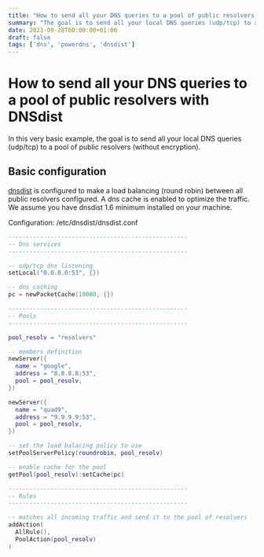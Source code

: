 ```yaml
---
title: "How to send all your DNS queries to a pool of public resolvers with DNSdist"
summary: "The goal is to send all your local DNS queries (udp/tcp) to a pool of public resolvers"
date: 2021-09-28T00:00:00+01:00
draft: false
tags: ['dns', 'powerdns', 'dnsdist']
---
```


# How to send all your DNS queries to a pool of public resolvers with DNSdist

In this very basic example, the goal is to send all your local DNS queries (udp/tcp) to a pool of public resolvers (without encryption).

## Basic configuration

[dnsdist](https://dnsdist.org/) is configured to make a load balancing (round robin) between all public resolvers configured.
A dns cache is enabled to optimize the traffic. We assume you have dnsdist 1.6 minimum installed on your machine.

Configuration: /etc/dnsdist/dnsdist.conf

```lua
---------------------------------------------------
-- Dns services
---------------------------------------------------

-- udp/tcp dns listening
setLocal("0.0.0.0:53", {})

-- dns caching
pc = newPacketCache(10000, {})

---------------------------------------------------
-- Pools
---------------------------------------------------

pool_resolv = "resolvers"

-- members definition
newServer({
  name = "google",
  address = "8.8.8.8:53",
  pool = pool_resolv,
})

newServer({
  name = "quad9",
  address = "9.9.9.9:53",
  pool = pool_resolv,
})

-- set the load balacing policy to use
setPoolServerPolicy(roundrobin, pool_resolv)

-- enable cache for the pool
getPool(pool_resolv):setCache(pc)

---------------------------------------------------
-- Rules
---------------------------------------------------

-- matches all incoming traffic and send-it to the pool of resolvers
addAction(
  AllRule(),
  PoolAction(pool_resolv)
)
```
